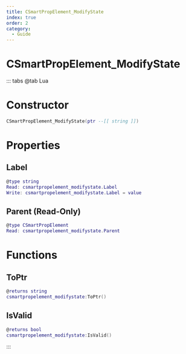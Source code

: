 ```yaml
---
title: CSmartPropElement_ModifyState
index: true
order: 2
category:
  - Guide
---
```


# CSmartPropElement_ModifyState

::: tabs
@tab Lua
# Constructor
```lua
CSmartPropElement_ModifyState(ptr --[[ string ]])
```
# Properties
## Label 
```lua
@type string
Read: csmartpropelement_modifystate.Label
Write: csmartpropelement_modifystate.Label = value
```
## Parent (Read-Only)
```lua
@type CSmartPropElement
Read: csmartpropelement_modifystate.Parent
```
# Functions
## ToPtr
```lua
@returns string
csmartpropelement_modifystate:ToPtr()
```
## IsValid
```lua
@returns bool
csmartpropelement_modifystate:IsValid()
```

:::